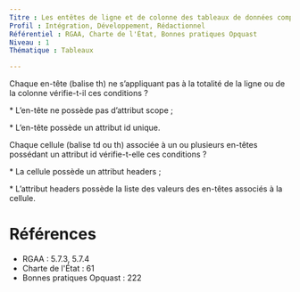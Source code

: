 ```yaml
---
Titre : Les entêtes de ligne et de colonne des tableaux de données complexes sont balisés avec l'élément th et sont liés à leurs cellules de contenus par les attributs id et headers.
Profil : Intégration, Développement, Rédactionnel
Référentiel : RGAA, Charte de l'État, Bonnes pratiques Opquast
Niveau : 1
Thématique : Tableaux

---
```

Chaque en-tête (balise th) ne s’appliquant pas à la totalité de la ligne ou de la colonne vérifie-t-il ces conditions ?

\* L’en-tête ne possède pas d’attribut scope ;

\* L’en-tête possède un attribut id unique.

Chaque cellule (balise td ou th) associée à un ou plusieurs en-têtes possédant un attribut id vérifie-t-elle ces conditions ?

\* La cellule possède un attribut headers ;

\* L’attribut headers possède la liste des valeurs des en-têtes associés à la cellule.

# Références

*   RGAA : 5.7.3, 5.7.4
*   Charte de l'État : 61
*   Bonnes pratiques Opquast : 222